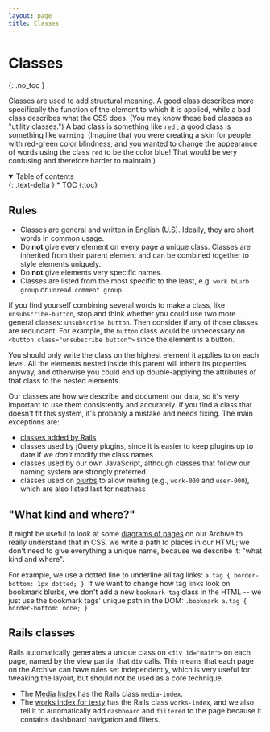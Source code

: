 ```yaml
---
layout: page
title: Classes
---
```

# Classes
{: .no_toc }

Classes are used to add structural meaning. A good class describes more specifically the function of the element to which it is applied, while a bad class describes what the CSS does. (You may know these bad classes as "utility classes.") A bad class is something like `red` ; a good class is something like `warning`. (Imagine that you were creating a skin for people with red-green color blindness, and you wanted to change the appearance of words using the class `red` to be the color blue! That would be very confusing and therefore harder to maintain.)

<details open markdown="block">
  <summary>
    Table of contents
  </summary>
  {: .text-delta }
* TOC
{:toc}
</details>

## Rules

* Classes are general and written in English (U.S). Ideally, they are short words in common usage.
* Do **not** give every element on every page a unique class. Classes are inherited from their parent element and can be combined together to style elements uniquely.
* Do **not** give elements very specific names.
* Classes are listed from the most specific to the least, e.g. `work blurb group` or `unread comment group`.

If you find yourself combining several words to make a class, like `unsubscribe-button`, stop and think whether you could use two more general classes: `unsubscribe button`. Then consider if any of those classes are redundant. For example, the `button` class would be unnecessary on `<button class="unsubscribe button">` since the element is a button.

You should only write the class on the highest element it applies to on each level. All the elements nested inside this parent will inherit its properties anyway, and otherwise you could end up double-applying the attributes of that class to the nested elements.

Our classes are how we describe and document our data, so it's very important to use them consistently and accurately. If you find a class that doesn't fit this system, it's probably a mistake and needs fixing. The main exceptions are:

* [classes added by Rails](#rails-classes)
* classes used by jQuery plugins, since it is easier to keep plugins up to date if we *don't* modify the class names
* classes used by our own JavaScript, although classes that follow our naming system are strongly preferred
* classes used on [blurbs](/patterns/blurb) to allow muting (e.g., `work-000` and `user-000`), which are also listed last for neatness

## "What kind and where?"

It might be useful to look at some [diagrams of pages](/patterns) on our Archive to really understand that in CSS, we write a path *to* places in our HTML; we don't need to give everything a unique name, because we describe it: "what kind and where".

For example, we use a dotted line to underline all tag links: `a.tag { border-bottom: 1px dotted; }`. If we want to change how tag links look on bookmark blurbs, we don't add a new `bookmark-tag` class in the HTML -- we just use the bookmark tags' unique path in the DOM: `.bookmark a.tag { border-bottom: none; }`

## Rails classes

Rails automatically generates a unique class on `<div id="main">` on each page, named by the view partial that `div` calls. This means that each page on the Archive can have rules set independently, which is very useful for tweaking the layout, but should not be used as a core technique.

* The [Media Index](https://archiveofourown.org/media) has the Rails class `media-index`.
* The [works index for testy](https://archiveofourown.org/users/testy/works) has the Rails class `works-index`, and we also tell it to automatically add `dashboard` and `filtered` to the page because it contains dashboard navigation and filters.
